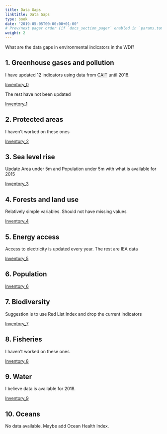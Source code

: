 ```yaml
---
title: Data Gaps
linktitle: Data Gaps
type: book
date: "2019-05-05T00:00:00+01:00"
# Prev/next pager order (if `docs_section_pager` enabled in `params.toml`)
weight: 2
---
```


What are the data gaps in environmental indicators in the WDI?

## 1. Greenhouse gases and pollution

I have updated 12 indicators using data from [CAIT](https://www.climatewatchdata.org/ghg-emissions) until 2018.

[Inventory_0](https://javierparada.github.io/WDIinventory_0.html)

The rest have not been updated

[Inventory_1](https://javierparada.github.io/WDIinventory_1.html)

## 2. Protected areas

I haven't worked on these ones

[Inventory_2](https://javierparada.github.io/WDIinventory_2.html)

## 3. Sea level rise

Update Area under 5m and Population under 5m with what is available for 2015

[Inventory_3](https://javierparada.github.io/WDIinventory_3.html)

## 4. Forests and land use

Relatively simple variables. Should not have missing values

[Inventory_4](https://javierparada.github.io/WDIinventory_4.html)

## 5. Energy access

Access to electricity is updated every year. The rest are IEA data

[Inventory_5](https://javierparada.github.io/WDIinventory_5.html)

## 6. Population

[Inventory_6](https://javierparada.github.io/WDIinventory_6.html)

## 7. Biodiversity

Suggestion is to use Red List Index and drop the current indicators 

[Inventory_7](https://javierparada.github.io/WDIinventory_7.html)

## 8. Fisheries

I haven't worked on these ones

[Inventory_8](https://javierparada.github.io/WDIinventory_8.html)

## 9. Water

I believe data is available for 2018.

[Inventory_9](https://javierparada.github.io/WDIinventory_9.html)

## 10. Oceans

No data available. Maybe add Ocean Health Index.

